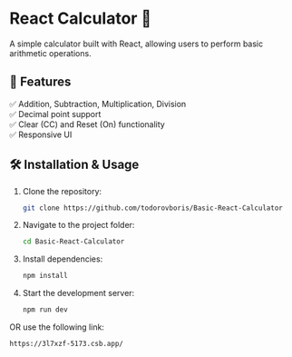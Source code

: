 # React Calculator 🧮

A simple calculator built with React, allowing users to perform basic arithmetic operations.

## 🚀 Features
✅ Addition, Subtraction, Multiplication, Division  
✅ Decimal point support  
✅ Clear (CC) and Reset (On) functionality  
✅ Responsive UI  

## 🛠️ Installation & Usage

1. Clone the repository:  
   ```bash
   git clone https://github.com/todorovboris/Basic-React-Calculator
   
2. Navigate to the project folder:
   ```bash
   cd Basic-React-Calculator

3. Install dependencies:  
   ```bash
   npm install

4. Start the development server:  
   ```bash
   npm run dev

OR use the following link:
```bash
https://3l7xzf-5173.csb.app/
